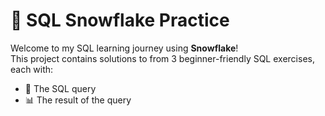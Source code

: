 # 🧊 SQL Snowflake Practice

Welcome to my SQL learning journey using **Snowflake**!  
This project contains solutions to from 3 beginner-friendly SQL exercises, each with:

- 🔹 The SQL query
- 📊 The result of the query 
